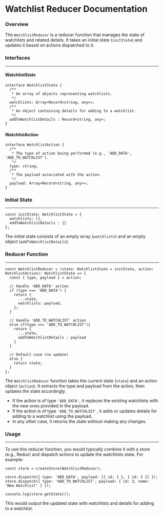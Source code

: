 **Watchlist Reducer Documentation**
=====================================

### Overview

The `WatchlistReducer` is a reducer function that manages the state of watchlists and related details. It takes an initial state (`initState`) and updates it based on actions dispatched to it.

### Interfaces
---------------

#### WatchlistState

```
interface WatchlistState {
  /**
   * An array of objects representing watchlists.
   */
  watchlists: Array<Record<string, any>>;
  /**
   * An object containing details for adding to a watchlist.
   */
  addToWatchlistDetails : Record<string, any>;
}
```

#### WatchlistAction

```
interface WatchlistAction {
  /**
   * The type of action being performed (e.g., 'ADD_DATA', 'ADD_TO_WATCHLIST').
   */
  type: string;
  /**
   * The payload associated with the action.
   */
  payload: Array<Record<string, any>>;
}
```

### Initial State
-----------------

```
const initState: WatchlistState = {
  watchlists: [],
  addToWatchlistDetails : {}
};
```

The initial state consists of an empty array (`watchlists`) and an empty object (`addToWatchlistDetails`).

### Reducer Function
---------------------

```
const WatchlistReducer = (state: WatchlistState = initState, action: WatchlistAction): WatchlistState => {
  const { type, payload } = action;
  
  // Handle 'ADD_DATA' action
  if (type === 'ADD_DATA') {
    return {
      ...state,
      watchlists: payload,
    };
  }
  
  // Handle 'ADD_TO_WATCHLIST' action
  else if(type === 'ADD_TO_WATCHLIST'){
    return {
      ...state, 
      addToWatchlistDetails : payload
    }
  } 
  
  // Default case (no update)
  else {
    return state;
  }
};
```

The `WatchlistReducer` function takes the current state (`state`) and an action object (`action`). It extracts the type and payload from the action, then updates the state accordingly.

*   If the action is of type `'ADD_DATA'`, it replaces the existing watchlists with the new ones provided in the payload.
*   If the action is of type `'ADD_TO_WATCHLIST'`, it adds or updates details for adding to a watchlist using the payload.
*   In any other case, it returns the state without making any changes.

### Usage
------------

To use this reducer function, you would typically combine it with a store (e.g., Redux) and dispatch actions to update the watchlists state. For example:

```
const store = createStore(WatchlistReducer);

store.dispatch({ type: 'ADD_DATA', payload: [{ id: 1 }, { id: 2 }] });
store.dispatch({ type: 'ADD_TO_WATCHLIST', payload: { id: 3, name: 'New Watchlist' } });

console.log(store.getState());
```

This would output the updated state with watchlists and details for adding to a watchlist.